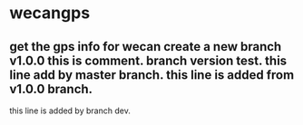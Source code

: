 # wecangps
get the gps info for wecan 
create a new branch v1.0.0
this is comment.
branch version test.
this line add by master branch.
this line is added from v1.0.0 branch.
----------------------------
this line is added by branch dev.
